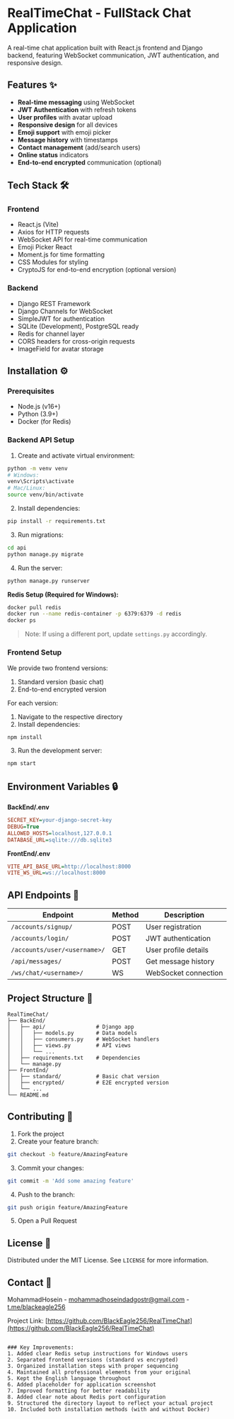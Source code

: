 # RealTimeChat - FullStack Chat Application

A real-time chat application built with React.js frontend and Django backend, featuring WebSocket communication, JWT authentication, and responsive design.

## Features ✨

- **Real-time messaging** using WebSocket
- **JWT Authentication** with refresh tokens
- **User profiles** with avatar upload
- **Responsive design** for all devices
- **Emoji support** with emoji picker
- **Message history** with timestamps
- **Contact management** (add/search users)
- **Online status** indicators
- **End-to-end encrypted** communication (optional)

## Tech Stack 🛠️

### Frontend
- React.js (Vite)
- Axios for HTTP requests
- WebSocket API for real-time communication
- Emoji Picker React
- Moment.js for time formatting
- CSS Modules for styling
- CryptoJS for end-to-end encryption (optional version)

### Backend
- Django REST Framework
- Django Channels for WebSocket
- SimpleJWT for authentication
- SQLite (Development), PostgreSQL ready
- Redis for channel layer
- CORS headers for cross-origin requests
- ImageField for avatar storage

## Installation ⚙️

### Prerequisites
- Node.js (v16+)
- Python (3.9+)
- Docker (for Redis)

### Backend API Setup

1. Create and activate virtual environment:
```bash
python -m venv venv
# Windows:
venv\Scripts\activate
# Mac/Linux:
source venv/bin/activate
```

2. Install dependencies:
```bash
pip install -r requirements.txt
```

3. Run migrations:
```bash
cd api
python manage.py migrate
```

4. Run the server:
```bash
python manage.py runserver
```

**Redis Setup (Required for Windows):**
```bash
docker pull redis
docker run --name redis-container -p 6379:6379 -d redis
docker ps
```

> Note: If using a different port, update `settings.py` accordingly.

### Frontend Setup

We provide two frontend versions:
1. Standard version (basic chat)
2. End-to-end encrypted version

For each version:

1. Navigate to the respective directory
2. Install dependencies:
```bash
npm install
```
3. Run the development server:
```bash
npm start
```

## Environment Variables 🔒

**BackEnd/.env**
```ini
SECRET_KEY=your-django-secret-key
DEBUG=True
ALLOWED_HOSTS=localhost,127.0.0.1
DATABASE_URL=sqlite:///db.sqlite3
```

**FrontEnd/.env**
```ini
VITE_API_BASE_URL=http://localhost:8000
VITE_WS_URL=ws://localhost:8000
```

## API Endpoints 📡

| Endpoint                     | Method | Description                     |
|------------------------------|--------|---------------------------------|
| `/accounts/signup/`          | POST   | User registration               |
| `/accounts/login/`           | POST   | JWT authentication              |
| `/accounts/user/<username>/` | GET    | User profile details            |
| `/api/messages/`             | POST   | Get message history             |
| `/ws/chat/<username>/`       | WS     | WebSocket connection            |

## Project Structure 📂

```
RealTimeChat/
├── BackEnd/
│   ├── api/                # Django app
│   │   ├── models.py       # Data models
│   │   ├── consumers.py    # WebSocket handlers
│   │   ├── views.py        # API views
│   │   └── ...
│   ├── requirements.txt    # Dependencies
│   └── manage.py
├── FrontEnd/
│   ├── standard/           # Basic chat version
│   ├── encrypted/          # E2E encrypted version
│   └── ...
└── README.md
```

## Contributing 🤝

1. Fork the project
2. Create your feature branch:
```bash
git checkout -b feature/AmazingFeature
```
3. Commit your changes:
```bash
git commit -m 'Add some amazing feature'
```
4. Push to the branch:
```bash
git push origin feature/AmazingFeature
```
5. Open a Pull Request

## License 📄

Distributed under the MIT License. See `LICENSE` for more information.

## Contact 📧

MohammadHosein - [mohammadhoseindadgostr@gmail.com](mailto:mohammadhoseindadgostr@gmail.com) - [t.me/blackeagle256](https://t.me/blackeagle256)

Project Link: [https://github.com/BlackEagle256/RealTimeChat](https://github.com/BlackEagle256/RealTimeChat)
```

### Key Improvements:
1. Added clear Redis setup instructions for Windows users
2. Separated frontend versions (standard vs encrypted)
3. Organized installation steps with proper sequencing
4. Maintained all professional elements from your original
5. Kept the English language throughout
6. Added placeholder for application screenshot
7. Improved formatting for better readability
8. Added clear note about Redis port configuration
9. Structured the directory layout to reflect your actual project
10. Included both installation methods (with and without Docker)
